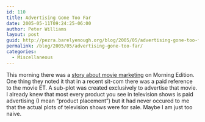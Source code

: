 ```yaml
---
id: 110
title: Advertising Gone Too Far
date: 2005-05-11T09:24:25-06:00
author: Peter Williams
layout: post
guid: http://pezra.barelyenough.org/blog/2005/05/advertising-gone-too-far/
permalink: /blog/2005/05/advertising-gone-too-far/
categories:
  - Miscellaneous
---
```

This morning there was a [story about movie marketing](http://www.npr.org/templates/story/story.php?storyId=4647581) on Morning Edition. One thing they noted it that in a recent sit-com there was a paid reference to the movie ET. A sub-plot was created exclusively to advertise that movie. I already knew that most every product you see in television shows is paid advertising (I mean &#8220;product placement&#8221;) but it had never occured to me that the actual plots of television shows were for sale. Maybe I am just too naive.